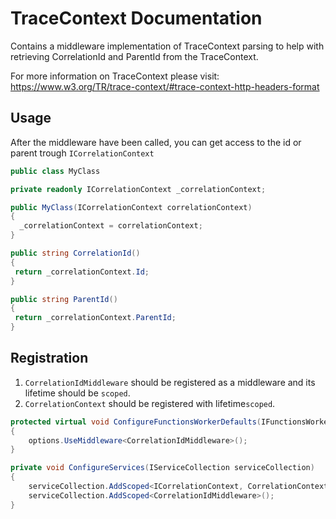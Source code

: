 # TraceContext Documentation

Contains a middleware implementation of TraceContext parsing to help with retrieving CorrelationId and ParentId from the TraceContext.

For more information on TraceContext please visit: https://www.w3.org/TR/trace-context/#trace-context-http-headers-format

## Usage

After the middleware have been called, you can get access to the id or parent trough `ICorrelationContext`

```c#
public class MyClass

private readonly ICorrelationContext _correlationContext;

public MyClass(ICorrelationContext correlationContext)
{
  _correlationContext = correlationContext;
}

public string CorrelationId()
{
 return _correlationContext.Id;
}

public string ParentId()
{
 return _correlationContext.ParentId;
}
```

## Registration

1. `CorrelationIdMiddleware` should be registered as a middleware and its lifetime should be `scoped`.
1. `CorrelationContext` should be registered with lifetime`scoped`.

```c#
protected virtual void ConfigureFunctionsWorkerDefaults(IFunctionsWorkerApplicationBuilder options)
{
    options.UseMiddleware<CorrelationIdMiddleware>();
}

private void ConfigureServices(IServiceCollection serviceCollection)
{
    serviceCollection.AddScoped<ICorrelationContext, CorrelationContext>();
    serviceCollection.AddScoped<CorrelationIdMiddleware>();           
}
```